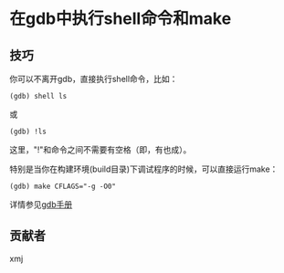 # 在gdb中执行shell命令和make

## 技巧

你可以不离开gdb，直接执行shell命令，比如：

	(gdb) shell ls

或

	(gdb) !ls

这里，"!"和命令之间不需要有空格（即，有也成）。

特别是当你在构建环境(build目录)下调试程序的时候，可以直接运行make：

	(gdb) make CFLAGS="-g -O0"

详情参见[gdb手册](https://sourceware.org/gdb/onlinedocs/gdb/Shell-Commands.html#Shell-Commands)

## 贡献者

xmj

